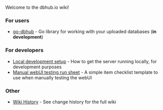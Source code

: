 Welcome to the dbhub.io wiki!

### For users

* [go-dbhub](https://github.com/sqlitebrowser/go-dbhub) - Go library for working with your uploaded databases (**in development**)

### For developers

* [Local development setup](https://github.com/sqlitebrowser/dbhub.io/wiki/Local-development-setup) - How to get the server running locally, for development purposes
* [Manual webUI testing run sheet](https://github.com/sqlitebrowser/dbhub.io/wiki/Manual-webUI-testing-run-sheet) - A simple item checklist template to use when manually testing the webUI

### Other

* [Wiki History](https://github.com/sqlitebrowser/dbhub.io/wiki/_history) - See change history for the full wiki
